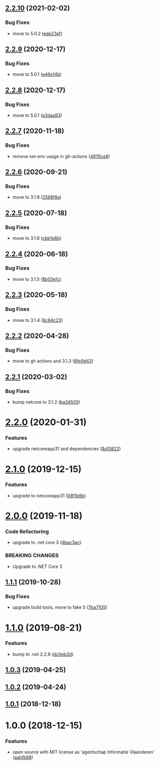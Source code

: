 ## [2.2.10](https://github.com/informatievlaanderen/trim-string-jsonconverter/compare/v2.2.9...v2.2.10) (2021-02-02)


### Bug Fixes

* move to 5.0.2 ([ede23ef](https://github.com/informatievlaanderen/trim-string-jsonconverter/commit/ede23eff82ac8938a265836e370d5a32bc542a04))

## [2.2.9](https://github.com/informatievlaanderen/trim-string-jsonconverter/compare/v2.2.8...v2.2.9) (2020-12-17)


### Bug Fixes

* move to 5.0.1 ([e46e14b](https://github.com/informatievlaanderen/trim-string-jsonconverter/commit/e46e14b3832ea3fa5fa744eb09a8c9b3bff24ed0))

## [2.2.8](https://github.com/informatievlaanderen/trim-string-jsonconverter/compare/v2.2.7...v2.2.8) (2020-12-17)


### Bug Fixes

* move to 5.0.1 ([e3daa93](https://github.com/informatievlaanderen/trim-string-jsonconverter/commit/e3daa93fa2d221285d3f8896c68964571ecef808))

## [2.2.7](https://github.com/informatievlaanderen/trim-string-jsonconverter/compare/v2.2.6...v2.2.7) (2020-11-18)


### Bug Fixes

* remove set-env usage in gh-actions ([4976ce8](https://github.com/informatievlaanderen/trim-string-jsonconverter/commit/4976ce83b568d55d1dca9fbe0f468f6c4db48522))

## [2.2.6](https://github.com/informatievlaanderen/trim-string-jsonconverter/compare/v2.2.5...v2.2.6) (2020-09-21)


### Bug Fixes

* move to 3.1.8 ([2568f8a](https://github.com/informatievlaanderen/trim-string-jsonconverter/commit/2568f8a901a965405be1121ab12b9f48211cf2fa))

## [2.2.5](https://github.com/informatievlaanderen/trim-string-jsonconverter/compare/v2.2.4...v2.2.5) (2020-07-18)


### Bug Fixes

* move to 3.1.6 ([cbb1e6b](https://github.com/informatievlaanderen/trim-string-jsonconverter/commit/cbb1e6beee01078cf3c00f99c8ba178cead8b85f))

## [2.2.4](https://github.com/informatievlaanderen/trim-string-jsonconverter/compare/v2.2.3...v2.2.4) (2020-06-18)


### Bug Fixes

* move to 3.1.5 ([8b03e1c](https://github.com/informatievlaanderen/trim-string-jsonconverter/commit/8b03e1c0becacdf5d4a39f0b941d5c3b83994f5c))

## [2.2.3](https://github.com/informatievlaanderen/trim-string-jsonconverter/compare/v2.2.2...v2.2.3) (2020-05-18)


### Bug Fixes

* move to 3.1.4 ([6c84c23](https://github.com/informatievlaanderen/trim-string-jsonconverter/commit/6c84c2334d09f8e89a696b875c7ee1278d2dc34f))

## [2.2.2](https://github.com/informatievlaanderen/trim-string-jsonconverter/compare/v2.2.1...v2.2.2) (2020-04-28)


### Bug Fixes

* move to gh actions and 3.1.3 ([6fe9d43](https://github.com/informatievlaanderen/trim-string-jsonconverter/commit/6fe9d4371e6a208183b45c1ba630c6777e0b9a35))

## [2.2.1](https://github.com/informatievlaanderen/trim-string-jsonconverter/compare/v2.2.0...v2.2.1) (2020-03-02)


### Bug Fixes

* bump netcore to 3.1.2 ([ba34505](https://github.com/informatievlaanderen/trim-string-jsonconverter/commit/ba34505f8d66fefdf44d403430c85845c15704d0))

# [2.2.0](https://github.com/informatievlaanderen/trim-string-jsonconverter/compare/v2.1.0...v2.2.0) (2020-01-31)


### Features

* upgrade netcoreapp31 and dependencies ([8a10822](https://github.com/informatievlaanderen/trim-string-jsonconverter/commit/8a10822c67b80e5f091dfdf95be38fefca8a5a03))

# [2.1.0](https://github.com/informatievlaanderen/trim-string-jsonconverter/compare/v2.0.0...v2.1.0) (2019-12-15)


### Features

* upgrade to netcoreapp31 ([08f1b8b](https://github.com/informatievlaanderen/trim-string-jsonconverter/commit/08f1b8be7370314a1c8f206ddaa2082e6e251a60))

# [2.0.0](https://github.com/informatievlaanderen/trim-string-jsonconverter/compare/v1.1.1...v2.0.0) (2019-11-18)


### Code Refactoring

* upgrade to .net core 3 ([4bac3ac](https://github.com/informatievlaanderen/trim-string-jsonconverter/commit/4bac3ac))


### BREAKING CHANGES

* Upgrade to .NET Core 3

## [1.1.1](https://github.com/informatievlaanderen/trim-string-jsonconverter/compare/v1.1.0...v1.1.1) (2019-10-28)


### Bug Fixes

* upgrade build tools, move to fake 5 ([7ba7105](https://github.com/informatievlaanderen/trim-string-jsonconverter/commit/7ba7105))

# [1.1.0](https://github.com/informatievlaanderen/trim-string-jsonconverter/compare/v1.0.3...v1.1.0) (2019-08-21)


### Features

* bump to .net 2.2.6 ([dc0eb2d](https://github.com/informatievlaanderen/trim-string-jsonconverter/commit/dc0eb2d))

## [1.0.3](https://github.com/informatievlaanderen/trim-string-jsonconverter/compare/v1.0.2...v1.0.3) (2019-04-25)

## [1.0.2](https://github.com/informatievlaanderen/trim-string-jsonconverter/compare/v1.0.1...v1.0.2) (2019-04-24)

## [1.0.1](https://github.com/informatievlaanderen/trim-string-jsonconverter/compare/v1.0.0...v1.0.1) (2018-12-18)

# 1.0.0 (2018-12-15)


### Features

* open source with MIT license as 'agentschap Informatie Vlaanderen' ([aabfb88](https://github.com/informatievlaanderen/trim-string-jsonconverter/commit/aabfb88))
